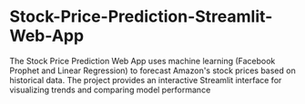 # Stock-Price-Prediction-Streamlit-Web-App
The Stock Price Prediction Web App uses machine learning (Facebook Prophet and Linear Regression) to forecast Amazon's stock prices based on historical data. The project provides an interactive Streamlit interface for visualizing trends and comparing model performance
